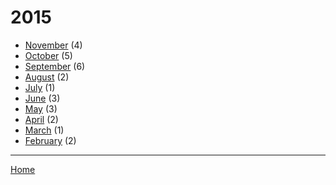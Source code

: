 # 2015

  * [November](./2015-11.md) (4)
  * [October](./2015-10.md) (5)
  * [September](./2015-09.md) (6)
  * [August](./2015-08.md) (2)
  * [July](./2015-07.md) (1)
  * [June](./2015-06.md) (3)
  * [May](./2015-05.md) (3)
  * [April](./2015-04.md) (2)
  * [March](./2015-03.md) (1)
  * [February](./2015-02.md) (2)

----

[Home](../)
